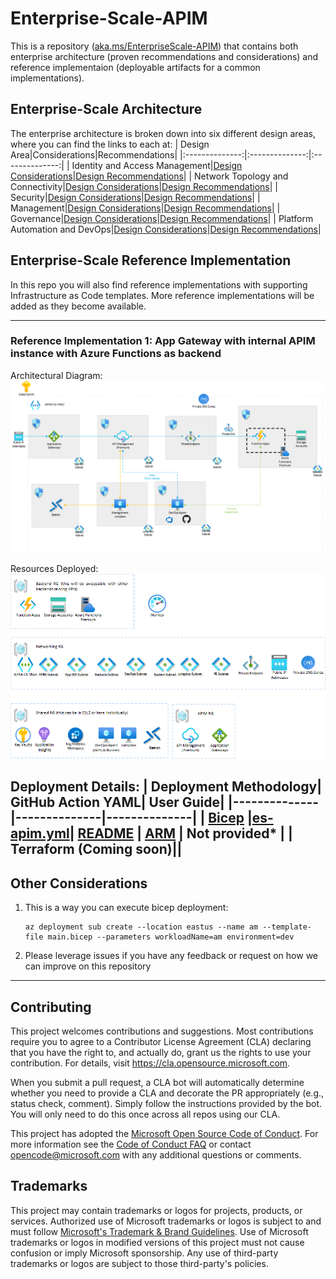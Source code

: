 # Enterprise-Scale-APIM

This is a repository ([aka.ms/EnterpriseScale-APIM](https://aka.ms/EnterpriseScale-APIM)) that contains both enterprise architecture (proven recommendations and considerations) and reference implementaion (deployable artifacts for a common implementations).

## Enterprise-Scale Architecture

The enterprise architecture is broken down into six different design areas, where you can find the links to each at:
| Design Area|Considerations|Recommendations|
|:--------------:|:--------------:|:--------------:|
| Identity and Access Management|[Design Considerations](https://docs.microsoft.com/en-us/azure/cloud-adoption-framework/scenarios/app-platform/api-management/identity-and-access-management#design-considerations)|[Design Recommendations](https://docs.microsoft.com/en-us/azure/cloud-adoption-framework/scenarios/app-platform/api-management/identity-and-access-management#design-recommendations)|
| Network Topology and Connectivity|[Design Considerations](https://docs.microsoft.com/en-us/azure/cloud-adoption-framework/scenarios/app-platform/api-management/network-topology-and-connectivity#design-considerations)|[Design Recommendations](https://docs.microsoft.com/en-us/azure/cloud-adoption-framework/scenarios/app-platform/api-management/network-topology-and-connectivity#design-recommendations)|
| Security|[Design Considerations](https://docs.microsoft.com/en-us/azure/cloud-adoption-framework/scenarios/app-platform/api-management/security#design-considerations)|[Design Recommendations](https://docs.microsoft.com/en-us/azure/cloud-adoption-framework/scenarios/app-platform/api-management/security#design-recommendations)|
| Management|[Design Considerations](https://docs.microsoft.com/en-us/azure/cloud-adoption-framework/scenarios/app-platform/api-management/management#design-considerations)|[Design Recommendations](https://docs.microsoft.com/en-us/azure/cloud-adoption-framework/scenarios/app-platform/api-management/management#design-recommendation)|
| Governance|[Design Considerations](https://docs.microsoft.com/en-us/azure/cloud-adoption-framework/scenarios/app-platform/api-management/governance#design-considerations)|[Design Recommendations](https://docs.microsoft.com/en-us/azure/cloud-adoption-framework/scenarios/app-platform/api-management/governance#design-recommendations)|
| Platform Automation and DevOps|[Design Considerations](https://docs.microsoft.com/en-us/azure/cloud-adoption-framework/scenarios/app-platform/api-management/platform-automation-and-devops#design-considerations)|[Design Recommendations](https://docs.microsoft.com/en-us/azure/cloud-adoption-framework/scenarios/app-platform/api-management/platform-automation-and-devops#design-recommendations)|

## Enterprise-Scale Reference Implementation

In this repo you will also find reference implementations with supporting Infrastructure as Code templates. More reference implementations will be added as they become available.

---

### Reference Implementation 1: App Gateway with internal APIM instance with Azure Functions as backend

Architectural Diagram:
![image](/docs/images/arch.png)

Resources Deployed:
![image](/docs/images/deployed-items.png)

Deployment Details:
| Deployment Methodology| GitHub Action YAML| User Guide|
|--------------|--------------|--------------|
| [Bicep](/reference-implementations/AppGW-IAPIM-Func/bicep) |[es-apim.yml](/.github/workflows/es-apim.yml)| [README](/docs/README.md)
| [ARM](/reference-implementations/AppGW-IAPIM-Func/azure-resource-manager/apim-arm.js) | Not provided* |
| Terraform (Coming soon)||
---

## Other Considerations

1. This is a way you can execute bicep deployment:

    ```azcli
    az deployment sub create --location eastus --name am --template-file main.bicep --parameters workloadName=am environment=dev

2. Please leverage issues if you have any feedback or request on how we can improve on this repository

---
## Contributing

This project welcomes contributions and suggestions.  Most contributions require you to agree to a
Contributor License Agreement (CLA) declaring that you have the right to, and actually do, grant us
the rights to use your contribution. For details, visit https://cla.opensource.microsoft.com.

When you submit a pull request, a CLA bot will automatically determine whether you need to provide
a CLA and decorate the PR appropriately (e.g., status check, comment). Simply follow the instructions
provided by the bot. You will only need to do this once across all repos using our CLA.

This project has adopted the [Microsoft Open Source Code of Conduct](https://opensource.microsoft.com/codeofconduct/).
For more information see the [Code of Conduct FAQ](https://opensource.microsoft.com/codeofconduct/faq/) or
contact [opencode@microsoft.com](mailto:opencode@microsoft.com) with any additional questions or comments.

## Trademarks

This project may contain trademarks or logos for projects, products, or services. Authorized use of Microsoft 
trademarks or logos is subject to and must follow 
[Microsoft's Trademark & Brand Guidelines](https://www.microsoft.com/en-us/legal/intellectualproperty/trademarks/usage/general).
Use of Microsoft trademarks or logos in modified versions of this project must not cause confusion or imply Microsoft sponsorship.
Any use of third-party trademarks or logos are subject to those third-party's policies.
